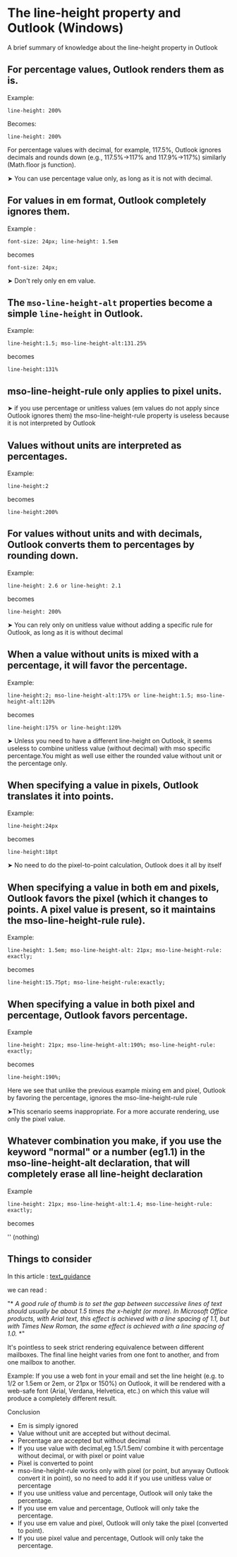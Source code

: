 # The line-height property and Outlook (Windows)
A brief summary of knowledge about the line-height property in Outlook



## For percentage values, Outlook renders them as is.

Example:

`line-height: 200%`

Becomes:

`line-height: 200%`

For percentage values with decimal, for example, 117.5%, Outlook ignores decimals and rounds down (e.g., 117.5%->117% and 117.9%->117%) similarly (Math.floor js function).

➤ You can use percentage value only, as long as it is not with decimal.

## For values in em format, Outlook completely ignores them.

Example :

`font-size: 24px; line-height: 1.5em`

becomes

`font-size: 24px;`

➤ Don't rely only en em value.

## The `mso-line-height-alt` properties become a simple `line-height` in Outlook.

Example:

`line-height:1.5; mso-line-height-alt:131.25%`

becomes

`line-height:131%`

## mso-line-height-rule only applies to pixel units.

➤ if you use percentage or unitless values (em values do not apply since Outlook ignores them) the mso-line-height-rule property is useless because it is not interpreted by Outlook

## Values without units are interpreted as percentages.

Example:

`line-height:2`

becomes

`line-height:200%`

## For values without units and with decimals, Outlook converts them to percentages by rounding down.

Example:

`line-height: 2.6 or line-height: 2.1`

becomes

`line-height: 200%`

➤ You can rely only on unitless value without adding a specific rule for Outlook, as long as it is without decimal

## When a value without units is mixed with a percentage, it will favor the percentage.

Example:

`line-height:2; mso-line-height-alt:175% or line-height:1.5; mso-line-height-alt:120%`

becomes

`line-height:175% or line-height:120%`

➤ Unless you need to have a different line-height on Outlook, it seems useless to combine unitless value (without decimal) with mso specific percentage.You might as well use either the rounded value without unit or the percentage only.

## When specifying a value in pixels, Outlook translates it into points.

Example:

`line-height:24px`

becomes

`line-height:18pt`

➤ No need to do the pixel-to-point calculation, Outlook does it all by itself

## When specifying a value in both em and pixels, Outlook favors the pixel (which it changes to points. A pixel value is present, so it maintains the mso-line-height-rule rule).

Example:

`line-height: 1.5em; mso-line-height-alt: 21px; mso-line-height-rule: exactly;`

becomes

`line-height:15.75pt; mso-line-height-rule:exactly;`

## When specifying a value in both pixel and percentage, Outlook favors percentage.

Example

`line-height: 21px; mso-line-height-alt:190%; mso-line-height-rule: exactly;`

becomes

`line-height:190%;`

Here we see that unlike the previous example mixing em and pixel, Outlook by favoring the percentage, ignores the mso-line-height-rule rule

➤This scenario seems inappropriate. For a more accurate rendering, use only the pixel value.

## Whatever combination you make, if you use the keyword "normal" or a number (eg1.1) in the mso-line-height-alt declaration, that will completely erase all line-height declaration

Example

`line-height: 21px; mso-line-height-alt:1.4; mso-line-height-rule: exactly;`

becomes

'' (nothing)

## Things to consider
In this article :
[text_guidance](https://www.inclusivedesigntoolkit.com/text_guidance/#sufficientspacing:~:text=Ensuring%20sufficient%20line%20spacing)

we can read :

"* *A good rule of thumb is to set the gap between successive lines of text should usually be about 1.5 times the x-height (or more). In Microsoft Office products, with Arial text, this effect is achieved with a line spacing of 1.1, but with Times New Roman, the same effect is achieved with a line spacing of 1.0.* *"

It's pointless to seek strict rendering equivalence between different mailboxes. The final line height varies from one font to another, and from one mailbox to another.

Example: If you use a web font in your email and set the line height (e.g. to 1/2 or 1.5em or 2em, or 21px or 150%) on Outlook, it will be rendered with a web-safe font (Arial, Verdana, Helvetica, etc.) on which this value will produce a completely different result.

Conclusion
- Em is simply ignored
- Value without unit are accepted but without decimal.
- Percentage are accepted but without decimal
- If you use value with decimal,eg 1.5/1.5em/ combine it with percentage without decimal, or with pixel or point value
- Pixel is converted to point
- mso-line-height-rule works only with pixel (or point, but anyway Outlook convert it in point), so no need to add it if you use unitless value or percentage
- If you use unitless value and percentage, Outlook will only take the percentage.
- If you use em value and percentage, Outlook will only take the percentage.
- If you use em value and pixel, Outlook will only take the pixel (converted to point).
- If you use pixel value and percentage, Outlook will only take the percentage.
